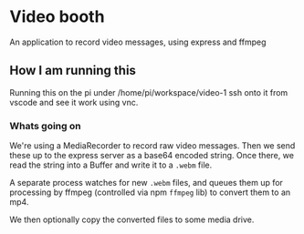 # Video booth
An application to record video messages, using express and ffmpeg

## How I am running this
Running this on the pi under /home/pi/workspace/video-1
ssh onto it from vscode and see it work using vnc.


### Whats going on
We're using a MediaRecorder to record raw video messages. Then we send these up to the express server as a base64 encoded string. Once there, we read the string into a Buffer and write it to a `.webm` file. 

A separate process watches for new `.webm` files, and queues them up for processing by ffmpeg (controlled via npm `ffmpeg` lib) to convert them to an mp4.

We then optionally copy the converted files to some media drive.
